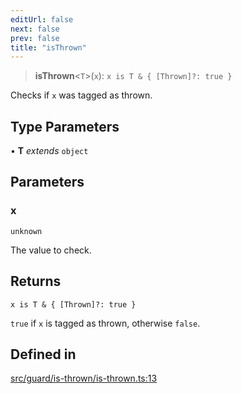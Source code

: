 ```yaml
---
editUrl: false
next: false
prev: false
title: "isThrown"
---
```


> **isThrown**\<`T`\>(`x`): `x is T & { [Thrown]?: true }`

Checks if `x` was tagged as thrown.

## Type Parameters

• **T** *extends* `object`

## Parameters

### x

`unknown`

The value to check.

## Returns

`x is T & { [Thrown]?: true }`

`true` if `x` is tagged as thrown, otherwise `false`.

## Defined in

[src/guard/is-thrown/is-thrown.ts:13](https://github.com/skyleague/axioms/blob/75fb1c5c977f1940e84e5cdcef2be336d1fd81da/src/guard/is-thrown/is-thrown.ts#L13)

